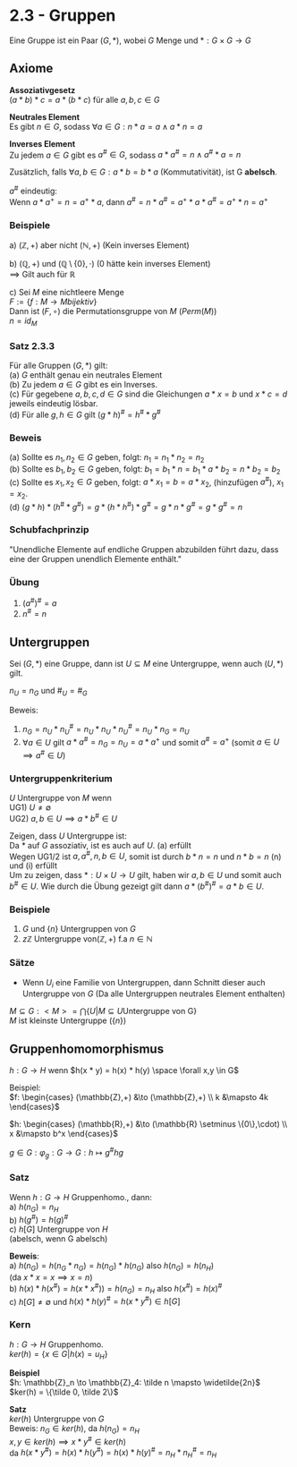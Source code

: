 # 2.3 - Gruppen
Eine Gruppe ist  ein Paar $(G, *)$, wobei $G$ Menge und $*: G \times G \to G$  


## Axiome
**Assoziativgesetz**  
$(a * b) * c = a * (b * c)$ für alle $a, b, c \in G$

**Neutrales Element**  
Es gibt $n \in G$, sodass $\forall a \in G: n * a = a \land a * n = a$

**Inverses Element**  
Zu jedem $a \in G$ gibt es $a^\# \in G$, sodass $a * a^\# = n \land a^\# * a = n$

Zusätzlich, falls $\forall a, b \in G: a * b = b * a$ (Kommutativität), ist G **abelsch**.

$a^\#$ eindeutig:  
Wenn $a * a^+ = n = a^+ * a$, dann $a^\# = n * a^\# = a^+ * a * a^\# = a^+ * n = a^+$

### Beispiele
a) $(\mathbb{Z},+)$ aber nicht $(\mathbb{N},+)$ (Kein inverses Element)

b) $(\mathbb{Q},+)$ und $(\mathbb{Q} \setminus \{0\},\cdot)$ (0 hätte kein inverses Element)  
$\implies$ Gilt auch für $\mathbb{R}$

c) Sei $M$ eine nichtleere Menge  
$F := \{ f: M \to M bijektiv \}$   
Dann ist $(F,\circ)$ die Permutationsgruppe von $M$ ($Perm(M)$)  
$n = id_M$

### Satz 2.3.3
Für alle Gruppen $(G,*)$ gilt:  
(a) $G$ enthält genau ein neutrales Element  
(b) Zu jedem $a \in G$ gibt es ein Inverses.  
(c) Für gegebene $a,b,c,d \in G$ sind die Gleichungen $a * x = b$ und $x * c = d$ jeweils eindeutig lösbar.  
(d) Für alle $g, h \in G$ gilt $(g * h)^\# = h^\# * g^\#$

### Beweis
(a) Sollte es $n_1,n_2 \in G$ geben, folgt: $n_1 = n_1 * n_2 = n_2$  
(b) Sollte es $b_1,b_2 \in G$ geben, folgt: $b_1 = b_1 * n = b_1 * a * b_2 = n * b_2 = b_2$  
(c) Sollte es $x_1,x_2 \in G$ geben, folgt: $a * x_1 = b = a * x_2$, (hinzufügen $a^\#$), $x_1 = x_2$.  
(d) $(g * h) * (h^\#  * g^\#) = g * (h * h^\#) * g^\# = g * n * g^\# = g * g^\# = n$

### Schubfachprinzip
"Unendliche Elemente auf endliche Gruppen abzubilden führt dazu, dass eine der Gruppen unendlich Elemente enthält."

### Übung
1) $(a^\#)^\# = a$  
2) $n^\# = n$


## Untergruppen
Sei $(G,*)$ eine Gruppe, dann ist $U \subseteq M$ eine Untergruppe, wenn auch $(U,*)$ gilt.

$n_U = n_G$ und $\#_U = \#_G$

Beweis:  
1) $n_G = n_U * n_U^\# = n_U * n_U * n_U^\# = n_U * n_G = n_U$  
2) $\forall a \in U$ gilt $a * a^\# = n_G = n_U = a * a^+$ und somit $a^\# = a^+$ (somit $a \in U \implies a^\# \in U$)

### Untergruppenkriterium
$U$ Untergruppe von $M$ wenn  
UG1) $U \not= \emptyset$  
UG2) $a,b \in U \implies a * b^\# \in U$

Zeigen, dass $U$ Untergruppe ist:  
Da $*$ auf $G$ assoziativ, ist es auch auf $U$. (a) erfüllt  
Wegen UG1/2 ist $a, a^\#, n, b \in U$, somit ist durch $b * n = n$ und $n * b = n$ (n) und (i) erfüllt  
Um zu zeigen, dass $*: U \times U \to U$ gilt, haben wir $a,b \in U$ und somit auch $b^\# \in U$. Wie durch die Übung gezeigt gilt dann $a * (b^\#)^\# = a * b \in U$.

### Beispiele
1) $G$ und $\{n\}$ Untergruppen von $G$  
2) $z\mathbb{Z}$ Untergruppe  von$(\mathbb{Z},+)$ f.a $n \in \mathbb{N}$

### Sätze
- Wenn $U_i$ eine Familie von Untergruppen, dann Schnitt dieser auch Untergruppe von $G$ (Da alle Untergruppen neutrales Element enthalten)

$M \subseteq G: <M> = \bigcap\{U | M\subseteq U \text{Untergruppe von G} \}$  
$M$ ist kleinste Untergruppe ($\{n\}$)


## Gruppenhomomorphismus
$h: G \to H$ wenn $h(x * y) = h(x) * h(y) \space \forall x,y \in G$

Beispiel:  
$f: \begin{cases}
(\mathbb{Z},+) &\to (\mathbb{Z},+) \\
k &\mapsto 4k
\end{cases}$  

$h: \begin{cases}
(\mathbb{R},+) &\to (\mathbb{R} \setminus \{0\},\cdot) \\
x &\mapsto b^x
\end{cases}$  

$g \in G: \varphi_g: G \to G: h \mapsto g^\#hg$

### Satz
Wenn $h: G \to H$ Gruppenhomo., dann:  
a) $h(n_G) = n_H$  
b) $h(g^\#) = h(g)^\#$  
c) $h[G]$ Untergruppe von $H$  
(abelsch, wenn G abelsch)

**Beweis**:  
a) $h(n_G) = h(n_G * n_G) = h(n_G) * h(n_G)$ also $h(n_G) = h(n_H)$  
(da $x * x = x \implies x = n$)  
b) $h(x) * h(x^\#) = h(x * x^\#)) = h(n_G) = n_H$ also $h(x^\#) = h(x)^\#$  
c) $h[G] \not= \emptyset$ und $h(x)* h(y)^\# = h(x * y^\#) \in h[G]$

### Kern
$h: G \to H$ Gruppenhomo.  
$ker(h) = \{ x \in G | h(x) = u_H \}$

**Beispiel**  
$h: \mathbb{Z}_n \to \mathbb{Z}_4: \tilde n \mapsto \widetilde{2n}$  
$ker(h) = \{\tilde 0, \tilde 2\}$

**Satz**  
$ker(h)$ Untergruppe von $G$  
Beweis: $n_G \in ker(h)$, da $h(n_G) = n_H$  
$x,y \in ker(h) \implies x * y^\# \in ker(h)$  
da $h(x * y^\#) = h(x) * h(y^\#) = h(x) * h(y)^\# = n_H * n_H^\# = n_H$